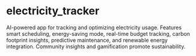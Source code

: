 # electricity_tracker
AI-powered app for tracking and optimizing electricity usage. Features smart scheduling, energy-saving mode, real-time budget tracking, carbon footprint insights, predictive maintenance, and renewable energy integration. Community insights and gamification promote sustainability. 
